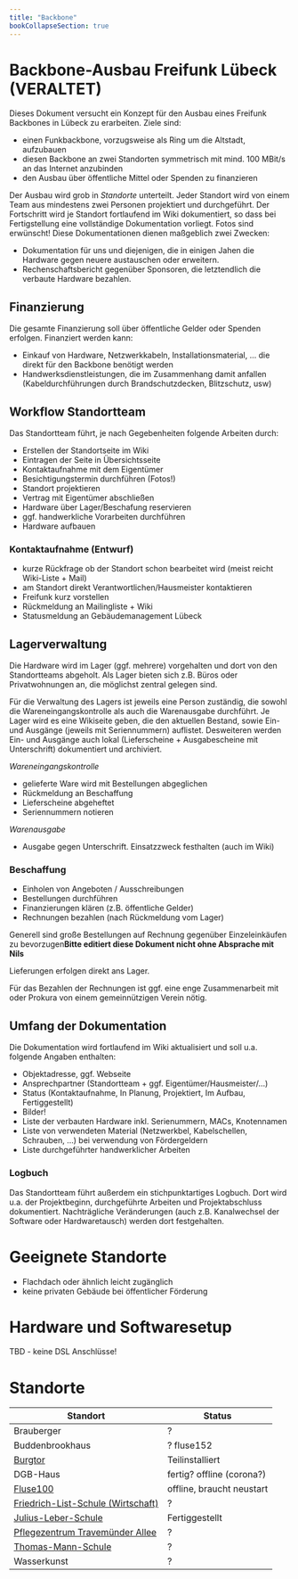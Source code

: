 ```yaml
---
title: "Backbone"
bookCollapseSection: true
---
```


# Backbone-Ausbau Freifunk Lübeck (VERALTET)

Dieses Dokument versucht ein Konzept für den Ausbau eines Freifunk
Backbones in Lübeck zu erarbeiten. Ziele sind:

  - einen Funkbackbone, vorzugsweise als Ring um die Altstadt,
    aufzubauen
  - diesen Backbone an zwei Standorten symmetrisch mit mind. 100 MBit/s
    an das Internet anzubinden
  - den Ausbau über öffentliche Mittel oder Spenden zu finanzieren

Der Ausbau wird grob in *Standorte* unterteilt. Jeder Standort wird von
einem Team aus mindestens zwei Personen projektiert und durchgeführt.
Der Fortschritt wird je Standort fortlaufend im Wiki dokumentiert, so
dass bei Fertigstellung eine vollständige Dokumentation vorliegt. Fotos
sind erwünscht\! Diese Dokumentationen dienen maßgeblich zwei Zwecken:

  - Dokumentation für uns und diejenigen, die in einigen Jahen die
    Hardware gegen neuere austauschen oder erweitern.
  - Rechenschaftsbericht gegenüber Sponsoren, die letztendlich die
    verbaute Hardware bezahlen.

## Finanzierung

Die gesamte Finanzierung soll über öffentliche Gelder oder Spenden
erfolgen. Finanziert werden kann:

  - Einkauf von Hardware, Netzwerkkabeln, Installationsmaterial, … die
    direkt für den Backbone benötigt werden
  - Handwerksdienstleistungen, die im Zusammenhang damit anfallen
    (Kabeldurchführungen durch Brandschutzdecken, Blitzschutz, usw)

## Workflow Standortteam

Das Standortteam führt, je nach Gegebenheiten folgende Arbeiten durch:

  - Erstellen der Standortseite im Wiki
  - Eintragen der Seite in Übersichtsseite
  - Kontaktaufnahme mit dem Eigentümer
  - Besichtigungstermin durchführen (Fotos\!)
  - Standort projektieren
  - Vertrag mit Eigentümer abschließen
  - Hardware über Lager/Beschafung reservieren
  - ggf. handwerkliche Vorarbeiten durchführen
  - Hardware aufbauen

### Kontaktaufnahme (Entwurf)

  - kurze Rückfrage ob der Standort schon bearbeitet wird (meist reicht
    Wiki-Liste + Mail)
  - am Standort direkt Verantwortlichen/Hausmeister kontaktieren
  - Freifunk kurz vorstellen
  - Rückmeldung an Mailingliste + Wiki
  - Statusmeldung an Gebäudemanagement Lübeck

## Lagerverwaltung

Die Hardware wird im Lager (ggf. mehrere) vorgehalten und dort von den
Standortteams abgeholt. Als Lager bieten sich z.B. Büros oder
Privatwohnungen an, die möglichst zentral gelegen sind.

Für die Verwaltung des Lagers ist jeweils eine Person zuständig, die
sowohl die Wareneingangskontrolle als auch die Warenausgabe durchführt.
Je Lager wird es eine Wikiseite geben, die den aktuellen Bestand, sowie
Ein- und Ausgänge (jeweils mit Seriennummern) auflistet. Desweiteren
werden Ein- und Ausgänge auch lokal (Lieferscheine + Ausgabescheine mit
Unterschrift) dokumentiert und archiviert.

*Wareneingangskontrolle*

  - gelieferte Ware wird mit Bestellungen abgeglichen
  - Rückmeldung an Beschaffung
  - Lieferscheine abgeheftet
  - Seriennummern notieren

*Warenausgabe*

  - Ausgabe gegen Unterschrift. Einsatzzweck festhalten (auch im Wiki)

### Beschaffung

  - Einholen von Angeboten / Ausschreibungen
  - Bestellungen durchführen
  - Finanzierungen klären (z.B. öffentliche Gelder)
  - Rechnungen bezahlen (nach Rückmeldung vom Lager)

Generell sind große Bestellungen auf Rechnung gegenüber Einzeleinkäufen
zu bevorzugen**Bitte editiert diese Dokument nicht ohne Absprache mit
Nils**

Lieferungen erfolgen direkt ans Lager.

Für das Bezahlen der Rechnungen ist ggf. eine enge Zusammenarbeit mit
oder Prokura von einem gemeinnützigen Verein nötig.

## Umfang der Dokumentation

Die Dokumentation wird fortlaufend im Wiki aktualisiert und soll u.a.
folgende Angaben enthalten:

  - Objektadresse, ggf. Webseite
  - Ansprechpartner (Standortteam + ggf. Eigentümer/Hausmeister/…)
  - Status (Kontaktaufnahme, In Planung, Projektiert, Im Aufbau,
    Fertiggestellt)
  - Bilder\!
  - Liste der verbauten Hardware inkl. Serienummern, MACs, Knotennamen
  - Liste von verwendeten Material (Netzwerkbel, Kabelschellen,
    Schrauben, …) bei verwendung von Fördergeldern
  - Liste durchgeführter handwerklicher Arbeiten

### Logbuch

Das Standortteam führt außerdem ein stichpunktartiges Logbuch. Dort wird
u.a. der Projektbeginn, durchgeführte Arbeiten und Projektabschluss
dokumentiert. Nachträgliche Veränderungen (auch z.B. Kanalwechsel der
Software oder Hardwaretausch) werden dort festgehalten.

# Geeignete Standorte

  - Flachdach oder ähnlich leicht zugänglich
  - keine privaten Gebäude bei öffentlicher Förderung

# Hardware und Softwaresetup

TBD - keine DSL Anschlüsse\!


# Standorte

| Standort                           | Status                             |
| ---------------------------------- | ----------------------             |
| Brauberger                         | ?                                  |
| Buddenbrookhaus                    | ?  fluse152                        |
| [Burgtor](standorte/jzbt)          | Teilinstalliert			  |
| DGB-Haus                           | fertig? offline (corona?)          |
| [Fluse100](standorte/fluse100)     | offline, braucht neustart          |
| [Friedrich-List-Schule (Wirtschaft)](standorte/fls) | ? |
| [Julius-Leber-Schule](standorte/jls) | Fertiggestellt |
| [Pflegezentrum Travemünder Allee](standorte/pzta) | ? |
| [Thomas-Mann-Schule](standorte/tms)| ? |
| Wasserkunst                        | ? |
